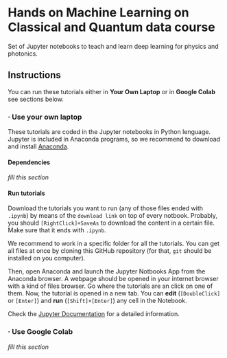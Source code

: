 # Hands on Machine Learning on Classical and Quantum data course

Set of Jupyter notebooks to teach and learn deep learning for physics and photonics.

## Instructions

You can run these tutorials either in **Your Own Laptop** or in **Google Colab** see sections below.

### · Use your own laptop

These tutorials are coded in the Jupyter notebooks in Python lenguage. 
Jupyter is included in Anaconda programs, so we recommend to download 
and install [Anaconda](https://www.anaconda.com/products/individual).

#### Dependencies

*fill this section*


#### Run tutorials

Download the tutorials you want to run (any of those files ended with `.ipynb`)
by means of the `download link` on top of every notbook.
Probably, you should `[RightClick]+SaveAs` to download the content in a 
certain file. Make sure that it ends with `.ipynb`.

We recommend to work in a specific folder for all the tutorials.
You can get all files at once by cloning this GitHub repository
(for that, `git` should be installed on you computer).

Then, open Anaconda and launch the Jupyter Notbooks App from the Anaconda browser.
A webpage should be opened in your internet browser with a kind of files browser.
Go where the tutorials are an click on one of them. Now, the tutorial is opened 
in a new tab. You can **edit** (`[DoubleClick]` or `[Enter]`) and  **run** (`[Shift]+[Enter]`) 
any cell in the Notebook.

Check the 
[Jupyter Documentation](https://jupyter-notebook.readthedocs.io/en/stable/notebook.html#notebook-user-interface)
for a detailed information.


### · Use Google Colab

*fill this section*
